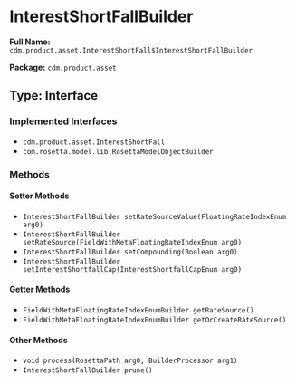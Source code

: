 # InterestShortFallBuilder

**Full Name:** `cdm.product.asset.InterestShortFall$InterestShortFallBuilder`

**Package:** `cdm.product.asset`

## Type: Interface

### Implemented Interfaces

- `cdm.product.asset.InterestShortFall`
- `com.rosetta.model.lib.RosettaModelObjectBuilder`

### Methods

#### Setter Methods

- `InterestShortFallBuilder setRateSourceValue(FloatingRateIndexEnum arg0)`
- `InterestShortFallBuilder setRateSource(FieldWithMetaFloatingRateIndexEnum arg0)`
- `InterestShortFallBuilder setCompounding(Boolean arg0)`
- `InterestShortFallBuilder setInterestShortfallCap(InterestShortfallCapEnum arg0)`

#### Getter Methods

- `FieldWithMetaFloatingRateIndexEnumBuilder getRateSource()`
- `FieldWithMetaFloatingRateIndexEnumBuilder getOrCreateRateSource()`

#### Other Methods

- `void process(RosettaPath arg0, BuilderProcessor arg1)`
- `InterestShortFallBuilder prune()`

